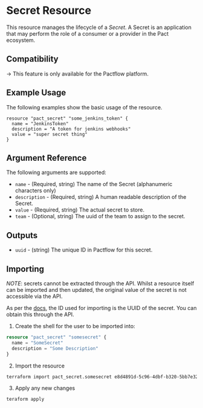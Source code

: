 # Secret Resource

This resource manages the lifecycle of a _Secret_. A Secret is an application that may perform the role of a consumer or a provider in the Pact ecosystem.

## Compatibility

-> This feature is only available for the Pactflow platform.

## Example Usage
The following examples show the basic usage of the resource.

```hcl
resource "pact_secret" "some_jenkins_token" {
  name = "JenkinsToken"
  description = "A token for jenkins webhooks"
  value = "super secret thing"
}
```

## Argument Reference

The following arguments are supported:

- `name` - (Required, string) The name of the Secret (alphanumeric characters only)
- `description` - (Required, string) A human readable description of the Secret.
- `value` - (Required, string) The actual secret to store.
- `team` - (Optional, string) The uuid of the team to assign to the secret.

## Outputs

- `uuid` - (string) The unique ID in Pactflow for this secret.

## Importing

_NOTE_: secrets cannot be extracted through the API. Whilst a resource itself can be imported and then updated, the original value of the secret is not accessible via the API.

As per the [docs](https://www.terraform.io/docs/import/usage.html), the ID used for importing is the UUID of the secret. You can obtain this through the API.

1. Create the shell for the user to be imported into:

```tf
resource "pact_secret" "somesecret" {
  name = "SomeSecret"
  description = "Some Description"
}
```

2. Import the resource

```sh
terraform import pact_secret.somesecret e8d4891d-5c96-4dbf-b320-5bb7e3238269
```

3. Apply any new changes

```sh
teraform apply
```

